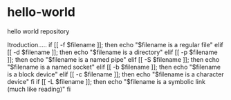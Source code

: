 # hello-world
hello world repository

Itroduction.....
if [[ -f $filename ]]; then
  echo "$filename is a regular file"
elif [[ -d $filename ]]; then
  echo "$filename is a directory"
elif [[ -p $filename ]]; then
  echo "$filename is a named pipe"
elif [[ -S $filename ]]; then
  echo "$filename is a named socket"
elif [[ -b $filename ]]; then
  echo "$filename is a block device"
elif [[ -c $filename ]]; then
  echo "$filename is a character device"
fi
if [[ -L $filename ]]; then
  echo "$filename is a symbolic link (much like reading)"
fi
